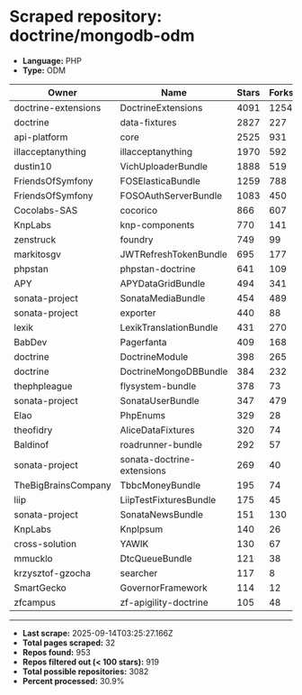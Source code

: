 # Scraped repository: doctrine/mongodb-odm
* **Language:** PHP
* **Type:** ODM

| Owner | Name | Stars | Forks | URL |
|---|---|---|---|---|
| doctrine-extensions | DoctrineExtensions | 4091 | 1254 | [link](https://github.com/doctrine-extensions/DoctrineExtensions) |
| doctrine | data-fixtures | 2827 | 227 | [link](https://github.com/doctrine/data-fixtures) |
| api-platform | core | 2525 | 931 | [link](https://github.com/api-platform/core) |
| illacceptanything | illacceptanything | 1970 | 592 | [link](https://github.com/illacceptanything/illacceptanything) |
| dustin10 | VichUploaderBundle | 1888 | 519 | [link](https://github.com/dustin10/VichUploaderBundle) |
| FriendsOfSymfony | FOSElasticaBundle | 1259 | 788 | [link](https://github.com/FriendsOfSymfony/FOSElasticaBundle) |
| FriendsOfSymfony | FOSOAuthServerBundle | 1083 | 450 | [link](https://github.com/FriendsOfSymfony/FOSOAuthServerBundle) |
| Cocolabs-SAS | cocorico | 866 | 607 | [link](https://github.com/Cocolabs-SAS/cocorico) |
| KnpLabs | knp-components | 770 | 141 | [link](https://github.com/KnpLabs/knp-components) |
| zenstruck | foundry | 749 | 99 | [link](https://github.com/zenstruck/foundry) |
| markitosgv | JWTRefreshTokenBundle | 695 | 177 | [link](https://github.com/markitosgv/JWTRefreshTokenBundle) |
| phpstan | phpstan-doctrine | 641 | 109 | [link](https://github.com/phpstan/phpstan-doctrine) |
| APY | APYDataGridBundle | 494 | 341 | [link](https://github.com/APY/APYDataGridBundle) |
| sonata-project | SonataMediaBundle | 454 | 489 | [link](https://github.com/sonata-project/SonataMediaBundle) |
| sonata-project | exporter | 440 | 88 | [link](https://github.com/sonata-project/exporter) |
| lexik | LexikTranslationBundle | 431 | 270 | [link](https://github.com/lexik/LexikTranslationBundle) |
| BabDev | Pagerfanta | 409 | 168 | [link](https://github.com/BabDev/Pagerfanta) |
| doctrine | DoctrineModule | 398 | 265 | [link](https://github.com/doctrine/DoctrineModule) |
| doctrine | DoctrineMongoDBBundle | 384 | 232 | [link](https://github.com/doctrine/DoctrineMongoDBBundle) |
| thephpleague | flysystem-bundle | 378 | 73 | [link](https://github.com/thephpleague/flysystem-bundle) |
| sonata-project | SonataUserBundle | 347 | 479 | [link](https://github.com/sonata-project/SonataUserBundle) |
| Elao | PhpEnums | 329 | 28 | [link](https://github.com/Elao/PhpEnums) |
| theofidry | AliceDataFixtures | 320 | 74 | [link](https://github.com/theofidry/AliceDataFixtures) |
| Baldinof | roadrunner-bundle | 292 | 57 | [link](https://github.com/Baldinof/roadrunner-bundle) |
| sonata-project | sonata-doctrine-extensions | 269 | 40 | [link](https://github.com/sonata-project/sonata-doctrine-extensions) |
| TheBigBrainsCompany | TbbcMoneyBundle | 195 | 74 | [link](https://github.com/TheBigBrainsCompany/TbbcMoneyBundle) |
| liip | LiipTestFixturesBundle | 175 | 45 | [link](https://github.com/liip/LiipTestFixturesBundle) |
| sonata-project | SonataNewsBundle | 151 | 130 | [link](https://github.com/sonata-project/SonataNewsBundle) |
| KnpLabs | KnpIpsum | 140 | 26 | [link](https://github.com/KnpLabs/KnpIpsum) |
| cross-solution | YAWIK | 130 | 67 | [link](https://github.com/cross-solution/YAWIK) |
| mmucklo | DtcQueueBundle | 121 | 38 | [link](https://github.com/mmucklo/DtcQueueBundle) |
| krzysztof-gzocha | searcher | 117 | 8 | [link](https://github.com/krzysztof-gzocha/searcher) |
| SmartGecko | GovernorFramework | 114 | 12 | [link](https://github.com/SmartGecko/GovernorFramework) |
| zfcampus | zf-apigility-doctrine | 105 | 48 | [link](https://github.com/zfcampus/zf-apigility-doctrine) |

---
* **Last scrape:** 2025-09-14T03:25:27.166Z
* **Total pages scraped:** 32
* **Repos found:** 953
* **Repos filtered out (< 100 stars):** 919
* **Total possible repositories:** 3082
* **Percent processed:** 30.9%
